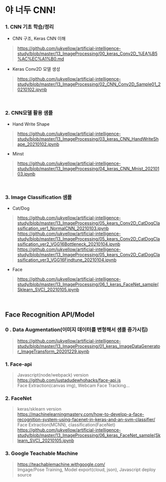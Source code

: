 # 야 너두 CNN!

### 1. CNN 기초 학습/정리
- CNN 구조, Keras CNN 이해  
> https://github.com/jukyellow/artificial-intelligence-study/blob/master/13_ImageProcessing/00_keras_Conv2D_%EA%B5%AC%EC%A1%B0.md  
- Keras Conv2D 모델 생성  
> https://github.com/jukyellow/artificial-intelligence-study/blob/master/13_ImageProcessing/02_CNN_Conv2D_Sample01_20210102.ipynb  
<br>

### 2. CNN모델 활용 샘플
- Hand Write Shape  
> https://github.com/jukyellow/artificial-intelligence-study/blob/master/13_ImageProcessing/03_keras_CNN_HandWriteShape_20210102.ipynb  
- Minst  
> https://github.com/jukyellow/artificial-intelligence-study/blob/master/13_ImageProcessing/04_keras_CNN_Mnist_20210103.ipynb  
<br>

### 3. Image Classification 샘플  
- Cat/Dog
> https://github.com/jukyellow/artificial-intelligence-study/blob/master/13_ImageProcessing/05_kears_Conv2D_CatDogClassification_ver1_NormalCNN_20210103.ipynb  
> https://github.com/jukyellow/artificial-intelligence-study/blob/master/13_ImageProcessing/05_kears_Conv2D_CatDogClassification_ver2_VGG16Bottleneck_20210104.ipynb  
> https://github.com/jukyellow/artificial-intelligence-study/blob/master/13_ImageProcessing/05_kears_Conv2D_CatDogClassification_ver3_VGG16Findtune_20210104.ipynb  
- Face  
> https://github.com/jukyellow/artificial-intelligence-study/blob/master/13_ImageProcessing/06_1_keras_FaceNet_sample(Sklearn_SVC)_20210105.ipynb  
<br>

## Face Recognition API/Model  

### 0 . Data Augmentation(이미지 데이터를 변형해서 샘플 증가시킴)
> https://github.com/jukyellow/artificial-intelligence-study/blob/master/13_ImageProcessing/01_keras_ImageDataGenerator_ImageTransform_20201229.ipynb  

### 1. Face-api 
> Javascript(node/webpack) version  
> https://github.com/justadudewhohacks/face-api.js  
> Face Extraction(canvas img), Webcam Face Tracking...  

### 2. FaceNet
> keras/sklearn version  
> https://machinelearningmastery.com/how-to-develop-a-face-recognition-system-using-facenet-in-keras-and-an-svm-classifier/  
> Face Extraction(MCNN), classification(FaceNet)  
> https://github.com/jukyellow/artificial-intelligence-study/blob/master/13_ImageProcessing/06_keras_FaceNet_sample(Sklearn_SVC)_20210105.ipynb  

### 3. Google Teachable Machine
> https://teachablemachine.withgoogle.com/  
> Imgage/Pose Training, Model export(cloud, json), Javascript deploy source  
<br>


